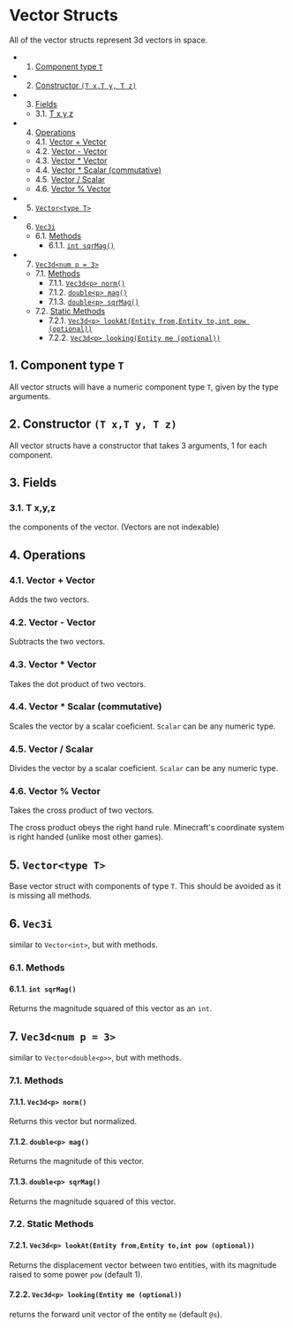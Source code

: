 # Vector Structs
All of the vector structs represent 3d vectors in space.
<!-- vscode-markdown-toc -->
* 1. [Component type `T`](#ComponenttypeT)
* 2. [Constructor `(T x,T y, T z)`](#ConstructorTxTyTz)
* 3. [Fields](#Fields)
	* 3.1. [T x,y,z](#Txyz)
* 4. [Operations](#Operations)
	* 4.1. [Vector + Vector](#VectorVector)
	* 4.2. [Vector - Vector](#Vector-Vector)
	* 4.3. [Vector * Vector](#VectorVector-1)
	* 4.4. [Vector * Scalar (commutative)](#VectorScalarcommutative)
	* 4.5. [Vector / Scalar](#VectorScalar)
	* 4.6. [Vector % Vector](#VectorVector-1)
* 5. [`Vector<type T>`](#VectortypeT)
* 6. [`Vec3i`](#Vec3i)
	* 6.1. [Methods](#Methods)
		* 6.1.1. [`int sqrMag()`](#intsqrMag)
* 7. [`Vec3d<num p = 3>`](#Vec3dnump3)
	* 7.1. [Methods](#Methods-1)
		* 7.1.1. [`Vec3d<p> norm()`](#Vec3dpnorm)
		* 7.1.2. [`double<p> mag()`](#doublepmag)
		* 7.1.3. [`double<p> sqrMag()`](#doublepsqrMag)
	* 7.2. [Static Methods](#StaticMethods)
		* 7.2.1. [`Vec3d<p> lookAt(Entity from,Entity to,int pow (optional))`](#Vec3dplookAtEntityfromEntitytointpowoptional)
		* 7.2.2. [`Vec3d<p> looking(Entity me (optional))`](#Vec3dplookingEntitymeoptional)

<!-- vscode-markdown-toc-config
	numbering=true
	autoSave=true
	/vscode-markdown-toc-config -->
<!-- /vscode-markdown-toc -->

##  1. <a name='ComponenttypeT'></a>Component type `T`
All vector structs will have a numeric component type `T`, given by the type arguments.
##  2. <a name='ConstructorTxTyTz'></a>Constructor `(T x,T y, T z)`
All vector structs have a constructor that takes 3 arguments, 1 for each component.


##  3. <a name='Fields'></a>Fields
###  3.1. <a name='Txyz'></a>T x,y,z
 the components of the vector. (Vectors are not indexable)

##  4. <a name='Operations'></a>Operations

###  4.1. <a name='VectorVector'></a>Vector + Vector
Adds the two vectors.
###  4.2. <a name='Vector-Vector'></a>Vector - Vector
Subtracts the two vectors.
###  4.3. <a name='VectorVector-1'></a>Vector * Vector
Takes the dot product of two vectors.
###  4.4. <a name='VectorScalarcommutative'></a>Vector * Scalar (commutative)
Scales the vector by a scalar coeficient. `Scalar` can be any numeric type.
###  4.5. <a name='VectorScalar'></a>Vector / Scalar
Divides the vector by a scalar coeficient. `Scalar` can be any numeric type.
###  4.6. <a name='VectorVector-1'></a>Vector % Vector
Takes the cross product of two vectors. 

The cross product obeys the right hand rule. Minecraft's coordinate system is right handed (unlike most other games).
##  5. <a name='VectortypeT'></a>`Vector<type T>`
Base vector struct with components of type `T`. This should be avoided as it is missing all methods.
##  6. <a name='Vec3i'></a>`Vec3i`
similar to `Vector<int>`, but with methods.
###  6.1. <a name='Methods'></a>Methods
####  6.1.1. <a name='intsqrMag'></a>`int sqrMag()`
Returns the magnitude squared of this vector as an `int`.
##  7. <a name='Vec3dnump3'></a>`Vec3d<num p = 3>`
similar to `Vector<double<p>>`, but with methods.

###  7.1. <a name='Methods-1'></a>Methods
####  7.1.1. <a name='Vec3dpnorm'></a>`Vec3d<p> norm()`
Returns this vector but normalized.
####  7.1.2. <a name='doublepmag'></a>`double<p> mag()`
Returns the magnitude of this vector.
####  7.1.3. <a name='doublepsqrMag'></a>`double<p> sqrMag()`
Returns the magnitude squared of this vector.

###  7.2. <a name='StaticMethods'></a>Static Methods

####  7.2.1. <a name='Vec3dplookAtEntityfromEntitytointpowoptional'></a>`Vec3d<p> lookAt(Entity from,Entity to,int pow (optional))`
Returns the displacement vector between two entities, with its magnitude raised to some power `pow` (default 1).

####  7.2.2. <a name='Vec3dplookingEntitymeoptional'></a>`Vec3d<p> looking(Entity me (optional))`
returns the forward unit vector of the entity `me` (default `@s`).